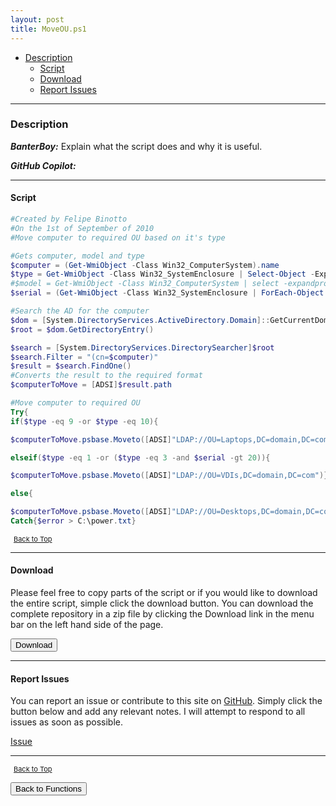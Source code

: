```yaml
---
layout: post
title: MoveOU.ps1
---
```


- [Description](#description)
  - [Script](#script)
  - [Download](#download)
  - [Report Issues](#report-issues)

---

### Description

**_BanterBoy:_** Explain what the script does and why it is useful.

**_GitHub Copilot:_**

---

#### Script

```powershell
#Created by Felipe Binotto
#On the 1st of September of 2010
#Move computer to required OU based on it's type

#Gets computer, model and type
$computer = (Get-WmiObject -Class Win32_ComputerSystem).name
$type = Get-WmiObject -Class Win32_SystemEnclosure | Select-Object -ExpandProperty ChassisTypes
#$model = Get-WmiObject -Class Win32_ComputerSystem | select -expandproperty model
$serial = (Get-WmiObject -Class Win32_SystemEnclosure | ForEach-Object {$_.serialnumber}).length

#Search the AD for the computer
$dom = [System.DirectoryServices.ActiveDirectory.Domain]::GetCurrentDomain()
$root = $dom.GetDirectoryEntry()

$search = [System.DirectoryServices.DirectorySearcher]$root
$search.Filter = "(cn=$computer)"
$result = $search.FindOne()
#Converts the result to the required format
$computerToMove = [ADSI]$result.path

#Move computer to required OU
Try{
if($type -eq 9 -or $type -eq 10){

$computerToMove.psbase.Moveto([ADSI]"LDAP://OU=Laptops,DC=domain,DC=com")}

elseif($type -eq 1 -or ($type -eq 3 -and $serial -gt 20)){

$computerToMove.psbase.Moveto([ADSI]"LDAP://OU=VDIs,DC=domain,DC=com")}

else{

$computerToMove.psbase.Moveto([ADSI]"LDAP://OU=Desktops,DC=domain,DC=com")}}
Catch{$error > C:\power.txt}
```

<span style="font-size:11px;"><a href="#"><i class="fas fa-caret-up" aria-hidden="true" style="color: white; margin-right:5px;"></i>Back to Top</a></span>

---

#### Download

Please feel free to copy parts of the script or if you would like to download the entire script, simple click the download button. You can download the complete repository in a zip file by clicking the Download link in the menu bar on the left hand side of the page.

<button class="btn" type="submit" onclick="window.open('/PowerShell/functions/MoveOU.ps1')">
    <i class="fa fa-cloud-download-alt">
    </i>
        Download
</button>

---

#### Report Issues

You can report an issue or contribute to this site on <a href="https://github.com/BanterBoy/scripts-blog/issues">GitHub</a>. Simply click the button below and add any relevant notes. I will attempt to respond to all issues as soon as possible.

<!-- Place this tag where you want the button to render. -->

<a class="github-button" href="https://github.com/BanterBoy/scripts-blog/issues/new?title=MoveOU.ps1&body=There is a problem with this function. Please find details below." data-show-count="true" aria-label="Issue BanterBoy/scripts-blog on GitHub">Issue</a>

---

<span style="font-size:11px;"><a href="#"><i class="fas fa-caret-up" aria-hidden="true" style="color: white; margin-right:5px;"></i>Back to Top</a></span>

<a href="/menu/_pages/functions.html">
    <button class="btn">
        <i class='fas fa-reply'>
        </i>
            Back to Functions
    </button>
</a>

[1]: http://ecotrust-canada.github.io/markdown-toc
[2]: https://github.com/googlearchive/code-prettify
